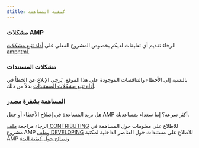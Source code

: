 ```yaml
---
$title: كيفية المساهمة
---
```


### مشكلات AMP

الرجاء تقديم أي تعليقات لديكم بخصوص المشروع الفعلي على [أداة تتبع مشكلات amphtml](https://github.com/ampproject/amphtml/issues).

### مشكلات المستندات

بالنسبة إلى الأخطاء والتناقضات الموجودة على هذا الموقع، يُرجى الإبلاغ عن الخطأ في [أداة تتبع مشكلات المستندات](https://github.com/ampproject/docs/issues) بدلاً من ذلك.

### المساهمة بشفرة مصدر

هل تريد المساعدة في إصلاح الأخطاء أو جعل AMP أكثر سرعة؟ إننا سعداء بمساعدتك.

الرجاء مراجعة [ملف CONTRIBUTING](https://github.com/ampproject/amphtml/blob/master/CONTRIBUTING.md) للاطلاع على معلومات حول المساهمة في مشروع AMP و[ملف DEVELOPING](https://github.com/ampproject/amphtml/blob/master/DEVELOPING.md) للاطلاع على مستندات حول العناصر الداخلية لمكتبة AMP و[نصائح حول كيفية البدء](https://github.com/ampproject/amphtml/blob/master/DEVELOPING.md#starter-issues).
